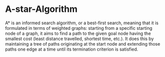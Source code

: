 # A-star-Algorithm
A* is an informed search algorithm, or a best-first search, meaning that it is formulated in
terms of weighted graphs: starting from a specific starting node of a graph, it aims to find a
path to the given goal node having the smallest cost (least distance travelled, shortest time,
etc.). It does this by maintaining a tree of paths originating at the start node and extending
those paths one edge at a time until its termination criterion is satisfied.
